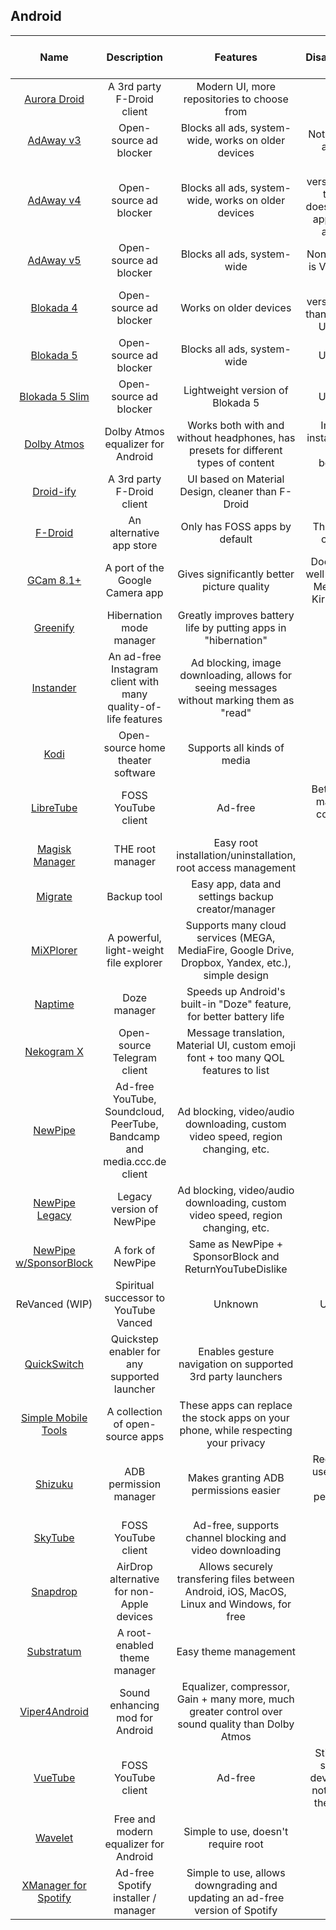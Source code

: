 ## Android

| Name | Description | Features | Disadvantages | Root/Nonroot | Author | Minimum Android version |
| :---: | :---: | :---: | :---: | :---: | :---: | :---: |
| [Aurora Droid](https://f-droid.org/en/packages/com.aurora.adroid/) | A 3rd party F-Droid client | Modern UI, more repositories to choose from | None | Nonroot | AuroraOSS | 5.0+ |
| [AdAway v3](https://github.com/AdAway/AdAway/releases/tag/v3.3) | Open-source ad blocker | Blocks all ads, system-wide, works on older devices | Not supported anymore | Root + Nonroot | AdAway | 2.3+ |
| [AdAway v4](https://github.com/AdAway/AdAway/releases/tag/v4.3.6) | Open-source ad blocker | Blocks all ads, system-wide, works on older devices | Legacy version, slower than v5, doesn't recieve app updates anymore | Root + Nonroot | AdAway | 4.1+ |
| [AdAway v5](https://adaway.org/) | Open-source ad blocker | Blocks all ads, system-wide | Nonroot option is VPN-Based | Root + Nonroot | AdAway | 8.0+ |
| [Blokada 4](https://blokada.org/#download) | Open-source ad blocker | Works on older devices | Legacy version, slower than Blokada 5. Uses VPN | Nonroot | Blocka AB | 5.0+ |
| [Blokada 5](https://blokada.org/#download) | Open-source ad blocker | Blocks all ads, system-wide | Uses VPN | Nonroot | Blocka AB | 7.0+ |
| [Blokada 5 Slim](https://blokada.org/#download) | Open-source ad blocker | Lightweight version of Blokada 5 | Uses VPN | Nonroot | Blokada AB | 7.0+ |
| [Dolby Atmos](https://github.com/reiryuki/Dolby-Atmos-ZTE-A2019-Pro-Magisk-Module) | Dolby Atmos equalizer for Android | Works both with and without headphones, has presets for different types of content | Improper installation can cause bootloops | Root | reiryuki | 9.0+ |
| [Droid-ify](https://github.com/Iamlooker/Droid-ify) | A 3rd party F-Droid client | UI based on Material Design, cleaner than F-Droid | None | Nonroot | Iamlooker | 5.0+ |
| [F-Droid](https://f-droid.org/) | An alternative app store | Only has FOSS apps by default | The UI looks outdated | Nonroot | F-Droid Limited | 5.1+ |
| [GCam 8.1+](https://www.celsoazevedo.com/files/android/google-camera/) | A port of the Google Camera app | Gives significantly better picture quality | Doesn't work well on Exynos, MediaTek or Kirin devices | Nonroot | multiple | 10.0+ |
| [Greenify](https://play.google.com/store/apps/details?id=com.oasisfeng.greenify) | Hibernation mode manager | Greatly improves battery life by putting apps in "hibernation" | None | Root + Nonroot | Oasis Feng | 5.0+ |
| [Instander](https://thedise.me/instander/?setLng=en) | An ad-free Instagram client with many quality-of-life features | Ad blocking, image downloading, allows for seeing messages without marking them as "read" | None | Nonroot | TheDise | 5.0+ |
| [Kodi](https://github.com/xbmc/xbmc) | Open-source home theater software | Supports all kinds of media | None | Nonroot | XBMC Foundation | 5.0+ |
| [LibreTube](https://github.com/libre-tube/LibreTube) | FOSS YouTube client | Ad-free | Beta version, may not be completely stable | Nonroot | Libre-Tube | 5.0+ |
| [Magisk Manager](https://github.com/topjohnwu/Magisk) | THE root manager | Easy root installation/uninstallation, root access management | None | Root | Topjohnwu | 5.0+ |
| [Migrate](https://play.google.com/store/apps/details?id=balti.migrate) | Backup tool | Easy app, data and settings backup creator/manager | None | Root | BaltiApps | 5.0+ |
| [MiXPlorer](https://forum.xda-developers.com/t/app-2-2-mixplorer-v6-x-released-fully-featured-file-manager.1523691/#post-23109280) | A powerful, light-weight file explorer | Supports many cloud services (MEGA, MediaFire, Google Drive, Dropbox, Yandex, etc.), simple design | None | Root + Nonroot | HootanParsa | 2.2+ |
| [Naptime](https://play.google.com/store/apps/details?id=com.franco.doze) | Doze manager | Speeds up Android's built-in "Doze" feature, for better battery life | None | Root + Nonroot | Francisco Franco | 7.0+ |
| [Nekogram X](https://github.com/NekoX-Dev/NekoX) | Open-source Telegram client | Message translation, Material UI, custom emoji font + too many QOL features to list | None | Nonroot | NekoX-Dev | 4.1+ |
| [NewPipe](https://newpipe.net/) | Ad-free YouTube, Soundcloud, PeerTube, Bandcamp and media.ccc.de client | Ad blocking, video/audio downloading, custom video speed, region changing, etc. | None | Nonroot | Team NewPipe | 4.4+ |
| [NewPipe Legacy](https://newpipe.net/) | Legacy version of NewPipe | Ad blocking, video/audio downloading, custom video speed, region changing, etc. | None | Nonroot | Team NewPipe | 4.1+ |
| [NewPipe w/SponsorBlock](https://github.com/polymorphicshade/NewPipe/releases) | A fork of NewPipe | Same as NewPipe + SponsorBlock and ReturnYouTubeDislike | None | Nonroot | polymorphicshade | 4.4+ |
| ReVanced (WIP) | Spiritual successor to YouTube Vanced | Unknown | Unknown | Root + Nonroot | ReVanced Team | 6.0+ |
| [QuickSwitch](https://github.com/skittles9823/QuickSwitch) | Quickstep enabler for any supported launcher | Enables gesture navigation on supported 3rd party launchers | None | Root | skittles9823 | 9.0+ |
| [Simple Mobile Tools](https://www.simplemobiletools.com/) | A collection of open-source apps | These apps can replace the stock apps on your phone, while respecting your privacy | None | Nonroot | Tibor Kaputa | 5.0+ / 6.0+ |
| [Shizuku](https://github.com/RikkaApps/Shizuku) | ADB permission manager | Makes granting ADB permissions easier | Requires the user to grant ADB permissions first | Nonroot | RikkaApps | 6.0+ | 
| [SkyTube](https://github.com/SkyTubeTeam/SkyTube) | FOSS YouTube client | Ad-free, supports channel blocking and video downloading | None | Nonroot | SkyTubeTeam | 4.0+ |
| [Snapdrop](https://play.google.com/store/apps/details?id=com.fmsys.snapdrop) | AirDrop alternative for non-Apple devices | Allows securely transfering files between Android, iOS, MacOS, Linux and Windows, for free | None | Nonroot | Didla | 5.0+ |
| [Substratum](https://play.google.com/store/apps/details?id=projekt.substratum&hl=pl&gl=US) | A root-enabled theme manager | Easy theme management | None | Root | Projekt Development Team | 8.0+ |
| [Viper4Android](https://forum.xda-developers.com/t/app-all-root-solutions-6-0-viper4android-fx-2-7.3774651/) | Sound enhancing mod for Android | Equalizer, compressor, Gain + many more, much greater control over sound quality than Dolby Atmos | None | Root | Team DeWitt | 6.0+ |
| [VueTube](https://github.com/Frontesque/VueTube) | FOSS YouTube client | Ad-free | Still in early stages of development, not usable at the moment | Nonroot | Frontesque | 5.0+ |
| [Wavelet](https://play.google.com/store/apps/details?id=com.pittvandewitt.wavelet) | Free and modern equalizer for Android | Simple to use, doesn't require root | None | Nonroot | Team DeWitt | 9.0+ |
| [XManager for Spotify](https://github.com/xManager-v2/xManager-Spotify) | Ad-free Spotify installer / manager | Simple to use, allows downgrading and updating an ad-free version of Spotify | None | Nonroot | xC3FFF0E | 5.0+ |
